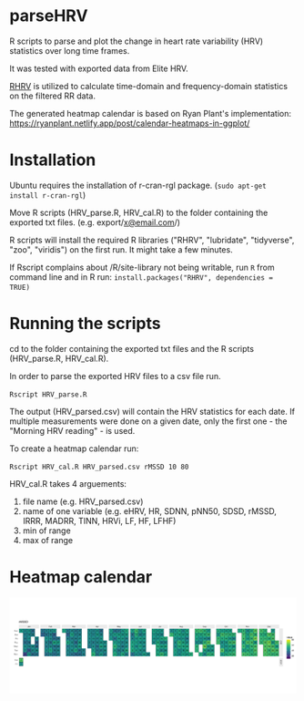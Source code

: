 # parseHRV
R scripts to parse and plot the change in heart rate variability (HRV) statistics over long time frames.

It was tested with exported data from Elite HRV.

[RHRV](https://rhrv.r-forge.r-project.org/) is utilized to calculate time-domain and frequency-domain statistics on the filtered RR data.

The generated heatmap calendar is based on Ryan Plant's implementation: https://ryanplant.netlify.app/post/calendar-heatmaps-in-ggplot/

# Installation
Ubuntu requires the installation of r-cran-rgl package. (`sudo apt-get install r-cran-rgl`)

Move R scripts (HRV_parse.R, HRV_cal.R) to the folder containing the exported txt files. (e.g. export/x@email.com/)

R scripts will install the required R libraries ("RHRV", "lubridate", "tidyverse", "zoo", "viridis") on the first run. It might take a few minutes.

If Rscript complains about /R/site-library not being writable, run `R` from command line and in R run: `install.packages("RHRV", dependencies = TRUE)`

# Running the scripts
cd to the folder containing the exported txt files and the R scripts (HRV_parse.R, HRV_cal.R).

In order to parse the exported HRV files to a csv file run. 

`Rscript HRV_parse.R`

The output (HRV_parsed.csv) will contain the HRV statistics for each date. If multiple measurements were done on a given date, only the first one - the "Morning HRV reading" - is used.

To create a heatmap calendar run:

`Rscript HRV_cal.R HRV_parsed.csv rMSSD 10 80`

HRV_cal.R takes 4 arguements:
1. file name (e.g. HRV_parsed.csv)
1. name of one variable (e.g. eHRV, HR, SDNN, pNN50, SDSD, rMSSD, IRRR, MADRR, TINN, HRVi, LF, HF, LFHF)
1. min of range
1. max of range

# Heatmap calendar
![alt text](https://raw.githubusercontent.com/bale-go/parseHRV/main/rMSSD_plot.png "Heatmap calendar")
